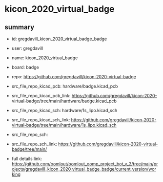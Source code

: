 # kicon_2020_virtual_badge
 
## summary 
* id: gregdavill_kicon_2020_virtual_badge_badge
* user: gregdavill
* name: kicon_2020_virtual_badge
* board: badge
* repo: https://github.com/gregdavill/kicon-2020-virtual-badge
* src_file_repo_kicad_pcb: hardware/badge.kicad_pcb
* src_file_repo_kicad_pcb_link: https://github.com/gregdavill/kicon-2020-virtual-badge/tree/main/hardware/badge.kicad_pcb
* src_file_repo_kicad_sch: hardware/1s_lipo.kicad_sch
* src_file_repo_kicad_sch_link: https://github.com/gregdavill/kicon-2020-virtual-badge/tree/main/hardware/1s_lipo.kicad_sch

* src_file_repo_sch: 
* src_file_repo_sch_link: https://github.com/gregdavill/kicon-2020-virtual-badge/tree/main/
* full details link: https://github.com/oomlout/oomlout_oomp_project_bot_v_2/tree/main/projects/gregdavill_kicon_2020_virtual_badge_badge/current_version/working  






